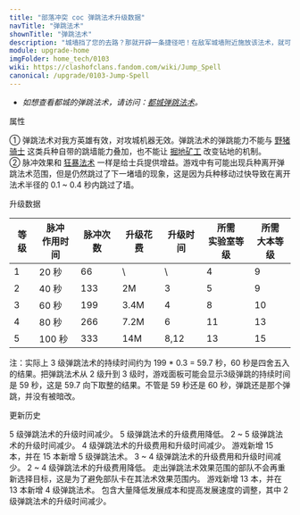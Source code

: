 ```yaml
---
title: "部落冲突 coc 弹跳法术升级数据"
navTitle: "弹跳法术"
shownTitle: "弹跳法术"
description: "城墙挡了您的去路？那就开辟一条捷径吧！在敌军城墙附近施放该法术，就可以在城墙上方创建通道，方便您的大军直接跳过这段城墙，保证畅通无阻！"
module: upgrade-home
imgFolder: home_tech/0103
wiki: https://clashofclans.fandom.com/wiki/Jump_Spell
canonical: /upgrade/0103-Jump-Spell
---
```


- *如想查看都城的弹跳法术，请访问：[都城弹跳法术](/upgrade/2101-Jump-Spell)。*

<UnitInfo :folder="$frontmatter.imgFolder" imgSrc="Jump_Spell.png" :imgAlt="$frontmatter.navTitle"
    description="城墙挡了您的去路？那就开辟一条捷径吧！<br>在敌军城墙附近施放该法术，就可以在城墙上方创建通道，方便您的大军直接跳过这段城墙，保证畅通无阻！"
    :isSmallImg="true" />

<SmallTitle>属性</SmallTitle>

<UnitProperties>
    <UnitProperty pKey="作用半径" pValue="3.5 格" />
    <UnitProperty pKey="作用类型" pValue="范围内脉冲赋能" />
    <UnitProperty pKey="作用目标" pValue="我方地面部队<sup>①</sup>" />
    <UnitProperty pKey="两次脉冲的间隔时间" pValue="0.3 秒<sup>②</sup>" />
    <UnitProperty pKey="每次脉冲持续时间" pValue="0.4 秒" />
    <UnitProperty pKey="占用的法术空间" pValue="2" />
    <UnitProperty pKey="所需法术工厂等级" pValue="4" />
    <UnitProperty pKey="所需大本等级" pValue="9" />
    <UnitProperty pKey="法术配置时间" pValue="360" :isTrainingTime="true" />
</UnitProperties>

① 弹跳法术对我方英雄有效，对攻城机器无效。弹跳法术的弹跳能力不能与 [野猪骑士](/upgrade/0081-Hog-Rider) 这类兵种自带的跳墙能力叠加，也不能让 [掘地矿工](/upgrade/000b-Miner) 改变钻地的机制。<br>
② 脉冲效果和 [狂暴法术](/upgrade/0102-Rage-Spell) 一样是给士兵提供增益。游戏中有可能出现兵种离开弹跳法术范围，但是仍然跳过了下一堵墙的现象，这是因为兵种移动过快导致在离开法术半径的 0.1 ~ 0.4 秒内跳过了墙。

<SmallTitle>升级数据</SmallTitle>

<script setup>
const tableExtraInfo = [
    {
        "column": 3,
        "type": "cost",
        "gpClass": "research",
        "icon": "Elixir"
    },
    {
        "column": 4,
        "type": "time",
        "gpClass": "research"
    }
];
</script>

<UnitTable :tableExtraInfo="tableExtraInfo">

| 等级 |脉冲<br>作用时间|  脉冲次数  |  升级花费 |  升级时间 |所需<br>实验室等级|所需<br>大本等级|
| ---- |       ----    |    ----   |    ----  |    ----   |      ----      |       ----    |
|   1  |      20 秒    |     66    |      \   |     \     |        4       |        9      |
|   2  |      40 秒    |    133    |      2M  |    3      |        5       |        9      |
|   3  |      60 秒    |    199    |    3.4M  |    4      |        8       |       10      |
|   4  |      80 秒    |    266    |    7.2M  |    6      |       11       |       13      |
|   5  |     100 秒    |    333    |     14M  |    8,12   |       13       |       15      |
</UnitTable>

注：实际上 3 级弹跳法术的持续时间约为 199 * 0.3 = 59.7 秒，60 秒是四舍五入的结果。把弹跳法术从 2 级升到 3 级时，游戏面板可能会显示3级弹跳的持续时间是
59 秒，这是 59.7 向下取整的结果。不管是 59 秒还是 60 秒，弹跳还是那个弹跳，并没有被暗改。

<SmallTitle>更新历史</SmallTitle>

<Timeline>
    <TimelineItem date="2024/06/18">
        <TimelineRow>5 级弹跳法术的升级时间减少。</TimelineRow>
        <TimelineRow>5 级弹跳法术的升级费用降低。</TimelineRow>
    </TimelineItem>
    <TimelineItem date="2023/12/12">
        <TimelineRow>2 ~ 5 级弹跳法术的升级时间减少。</TimelineRow>
    </TimelineItem>
    <TimelineItem date="2023/06/12">
        <TimelineRow>4 级弹跳法术的升级费用和升级时间减少。</TimelineRow>
    </TimelineItem>
    <TimelineItem date="2022/10/10">
        <TimelineRow>游戏新增 15 本，并在 15 本新增 5 级弹跳法术。</TimelineRow>
        <TimelineRow>3 ~ 4 级弹跳法术的升级费用和升级时间减少。</TimelineRow>
    </TimelineItem>
    <TimelineItem date="2021/12/09">
        <TimelineRow>2 ~ 4 级弹跳法术的升级费用降低。</TimelineRow>
    </TimelineItem>
    <TimelineItem date="2020/06/22">
        <TimelineRow>走出弹跳法术效果范围的部队不会再重新选择目标，这是为了避免部队卡在其法术效果范围内。</TimelineRow>
    </TimelineItem>
    <TimelineItem date="2019/12/09">
        <TimelineRow>游戏新增 13 本，并在 13 本新增 4 级弹跳法术。</TimelineRow>
    </TimelineItem>
    <TimelineItem date="2019/04/02">
        <TimelineRow>包含大量降低发展成本和提高发展速度的调整，其中 2 级弹跳法术的升级时间减少。</TimelineRow>
    </TimelineItem>
    <TimelineItem :historyBottom="true" />
</Timeline>
